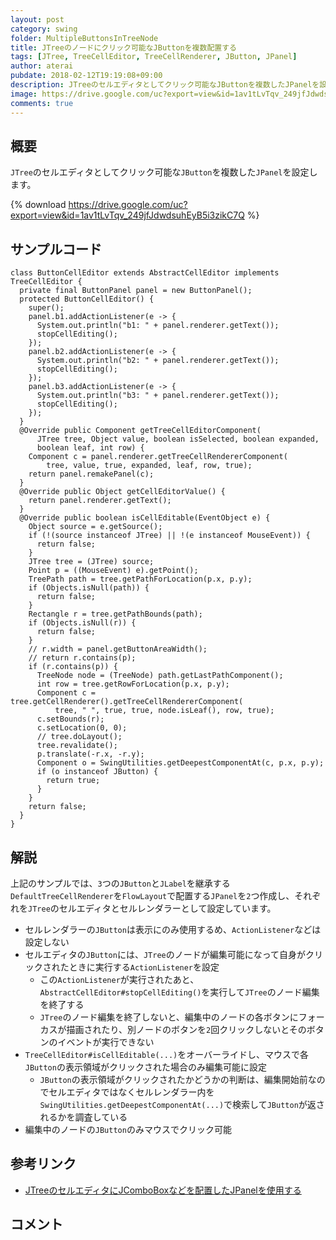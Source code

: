```yaml
---
layout: post
category: swing
folder: MultipleButtonsInTreeNode
title: JTreeのノードにクリック可能なJButtonを複数配置する
tags: [JTree, TreeCellEditor, TreeCellRenderer, JButton, JPanel]
author: aterai
pubdate: 2018-02-12T19:19:08+09:00
description: JTreeのセルエディタとしてクリック可能なJButtonを複数したJPanelを設定します。
image: https://drive.google.com/uc?export=view&id=1av1tLvTqv_249jfJdwdsuhEyB5i3zikC7Q
comments: true
---
```

## 概要
`JTree`のセルエディタとしてクリック可能な`JButton`を複数した`JPanel`を設定します。

{% download https://drive.google.com/uc?export=view&id=1av1tLvTqv_249jfJdwdsuhEyB5i3zikC7Q %}

## サンプルコード
<pre class="prettyprint"><code>class ButtonCellEditor extends AbstractCellEditor implements TreeCellEditor {
  private final ButtonPanel panel = new ButtonPanel();
  protected ButtonCellEditor() {
    super();
    panel.b1.addActionListener(e -&gt; {
      System.out.println("b1: " + panel.renderer.getText());
      stopCellEditing();
    });
    panel.b2.addActionListener(e -&gt; {
      System.out.println("b2: " + panel.renderer.getText());
      stopCellEditing();
    });
    panel.b3.addActionListener(e -&gt; {
      System.out.println("b3: " + panel.renderer.getText());
      stopCellEditing();
    });
  }
  @Override public Component getTreeCellEditorComponent(
      JTree tree, Object value, boolean isSelected, boolean expanded,
      boolean leaf, int row) {
    Component c = panel.renderer.getTreeCellRendererComponent(
        tree, value, true, expanded, leaf, row, true);
    return panel.remakePanel(c);
  }
  @Override public Object getCellEditorValue() {
    return panel.renderer.getText();
  }
  @Override public boolean isCellEditable(EventObject e) {
    Object source = e.getSource();
    if (!(source instanceof JTree) || !(e instanceof MouseEvent)) {
      return false;
    }
    JTree tree = (JTree) source;
    Point p = ((MouseEvent) e).getPoint();
    TreePath path = tree.getPathForLocation(p.x, p.y);
    if (Objects.isNull(path)) {
      return false;
    }
    Rectangle r = tree.getPathBounds(path);
    if (Objects.isNull(r)) {
      return false;
    }
    // r.width = panel.getButtonAreaWidth();
    // return r.contains(p);
    if (r.contains(p)) {
      TreeNode node = (TreeNode) path.getLastPathComponent();
      int row = tree.getRowForLocation(p.x, p.y);
      Component c = tree.getCellRenderer().getTreeCellRendererComponent(
          tree, " ", true, true, node.isLeaf(), row, true);
      c.setBounds(r);
      c.setLocation(0, 0);
      // tree.doLayout();
      tree.revalidate();
      p.translate(-r.x, -r.y);
      Component o = SwingUtilities.getDeepestComponentAt(c, p.x, p.y);
      if (o instanceof JButton) {
        return true;
      }
    }
    return false;
  }
}
</code></pre>

## 解説
上記のサンプルでは、`3`つの`JButton`と`JLabel`を継承する`DefaultTreeCellRenderer`を`FlowLayout`で配置する`JPanel`を`2`つ作成し、それぞれを`JTree`のセルエディタとセルレンダラーとして設定しています。

- セルレンダラーの`JButton`は表示にのみ使用するめ、`ActionListener`などは設定しない
- セルエディタの`JButton`には、`JTree`のノードが編集可能になって自身がクリックされたときに実行する`ActionListener`を設定
    - この`ActionListener`が実行されたあと、`AbstractCellEditor#stopCellEditing()`を実行して`JTree`のノード編集を終了する
    - `JTree`のノード編集を終了しないと、編集中のノードの各ボタンにフォーカスが描画されたり、別ノードのボタンを`2`回クリックしないとそのボタンのイベントが実行できない
- `TreeCellEditor#isCellEditable(...)`をオーバーライドし、マウスで各`JButton`の表示領域がクリックされた場合のみ編集可能に設定
    - `JButton`の表示領域がクリックされたかどうかの判断は、編集開始前なのでセルエディタではなくセルレンダラー内を`SwingUtilities.getDeepestComponentAt(...)`で検索して`JButton`が返されるかを調査している
- 編集中のノードの`JButton`のみマウスでクリック可能

<!-- dummy comment line for breaking list -->

## 参考リンク
- [JTreeのセルエディタにJComboBoxなどを配置したJPanelを使用する](https://ateraimemo.com/Swing/ComboBoxCellEditor.html)

<!-- dummy comment line for breaking list -->

## コメント
